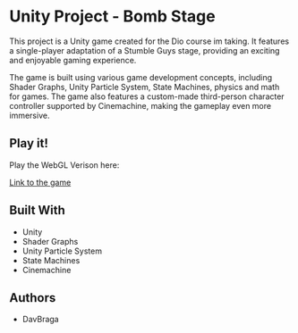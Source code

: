 # Unity Project - Bomb Stage

This project is a Unity game created for the Dio course im taking. It features a single-player adaptation of a Stumble Guys stage, providing an exciting and enjoyable gaming experience.

The game is built using various game development concepts, including Shader Graphs, Unity Particle System, State Machines, physics and math for games. The game also features a custom-made third-person character controller supported by Cinemachine, making the gameplay even more immersive.

## Play it!

Play the WebGL Verison here:

[Link to the game](https://play.unity.com/mg/other/webgl-builds-344650)


## Built With

- Unity
- Shader Graphs
- Unity Particle System
- State Machines
- Cinemachine

## Authors

- DavBraga
